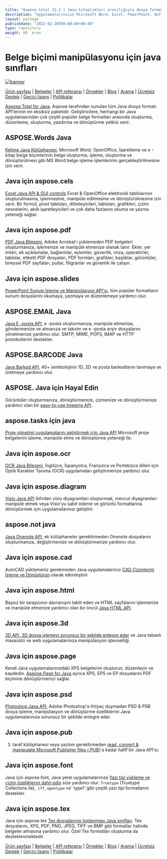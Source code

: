 ```yaml
---
title: "Aspose.total 22.2 | Java kitaplıkları aracılığıyla dosya formatları işleme" 
description: "Uygulamalarınızın Microsoft Word, Excel, PowerPoint, Outlook, OneNote, 3D, CAD, PDF, CBS, E -posta, HTML, vb." 
layout: package
publishdate: "2022-02-28T00:00:00+00:00"
type: repository
weight: 00	#rem
---
```


# Belge biçimi manipülasyonu için java sınıfları
[![banner](../aspose_total-for-java-banner.png)](./)

[Ürün sayfası](https://products.aspose.com/total/java/) | [Belgeler](https://docs.aspose.com/total/java/) | [API referansı](https://apireference.aspose.com/) | [Örnekler](http://aspose.github.io) | [Blog](https://blog.aspose.com/category/total/) | [Arama](https://search.aspose.com/) | [Ücretsiz Destek](https://forum.aspose.com/) | [Geçici lisans](https://purchase.aspose.com/temporary-license) | [Politikalar](https://purchase.aspose.com/policies)

[Aspose.Total for Java](https://docs.aspose.com/total/java/), Aspose tarafından sunulan tüm Java dosya formatı API'lerinin en eksiksiz paketidir. Geliştiricilere, herhangi bir Java uygulamasından çok çeşitli popüler belge formatları arasında oluşturma, düzenleme, oluşturma, yazdırma ve dönüştürme yetkisi verir.

## ASPOSE.Words Java

[Kelime Java Kütüphanesi](https://products.aspose.com/words/java/), Microsoft Word, OpenOffice, İşaretleme ve e -kitap belge biçimlerinin belge oluşturma, işleme, oluşturma ve dönüştürülmesi gibi MS Word belge işleme işlemlerinin gerçekleştirilmesine izin verir.

## Java için aspose.cels

[Excel Java API & GUI controls](https://products.aspose.com/cells/java/) Excel & OpenOffice elektronik tablolarının oluşturulmasına, işlenmesine, manipüle edilmesine ve dönüştürülmesine izin verir. Bir formül, pivot tabloları, dilimleyicileri, tabloları, grafikleri, çizim nesnelerini, akıllı işaretleyicileri ve çok daha fazlasını okuma ve yazma yeteneği sağlar.

## Java için aspose.pdf

[PDF Java Bileşeni](https://products.aspose.com/pdf/java/), Adobe Acrobat'ı yüklemeden PDF belgeleri oluşturmanıza, işlemenize ve manipüle etmenize olanak tanır. Ekler, yer imleri, ek açıklamalar, bağlantılar, eylemler, güvenlik, imza, operatörler, tablolar, etiketli PDF dosyaları, PDF formları, grafikler, başlıklar, görüntüler, bireysel PDF sayfaları, pullar, filigranlar ve güvenlik ile çalışın.

## Java için aspose.slides

[PowerPoint Sunum İşleme ve Manipülasyon API'sı](https://products.aspose.com/slides/java/), tüm popüler formatların sunum dosyalarını okumaya, yazmaya ve düzenlemeye yardımcı olur.

## ASPOSE.EMAIL Java

[Java E -posta API](https://products.aspose.com/email/java/), e -posta oluşturmanıza, manipüle etmenize, göndermenize ve almanıza ve takvim ve e -posta arşiv dosyalarını yönetmenize yardımcı olur. SMTP, MIME, POP3, IMAP ve HTTP protokollerini destekler.

## ASPOSE.BARCODE Java

[Java Barkod API](https://products.aspose.com/barcode/java/), 40+ sembolojinin 1D, 2D ve posta barkodlarını tanımaya ve üretmeye yardımcı olur.

## ASPOSE. Java için Hayal Edin

Görüntüler oluşturmanıza, dönüştürmenize, çizmenize ve dönüştürmenize yardımcı olan bir [easy-to-use Imaging API](https://products.aspose.com/imaging/java/).

## aspose.tasks için java

[Proje yönetimi uygulamalarını geliştirmek için Java API](https://products.aspose.com/tasks/java/) Microsoft proje belgelerini işleme, manipüle etme ve dönüştürme yeteneği ile.

## Java için aspose.ocr

[OCR Java Bileşeni](https://products.aspose.com/ocr/java/), İngilizce, İspanyolca, Fransızca ve Portekizce dilleri için Optik Karakter Tanıma (OCR) uygulamaları geliştirmenize yardımcı olur.

## Java için aspose.diagram

[Visio Java API](https://products.aspose.com/diagram/java/) Sıfırdan visio diyagramları oluşturmak, mevcut diyagramları manipüle etmek veya Visio'yu sabit ödeme ve görüntü formatlarına dönüştürmek için uygulamalarınızı geliştirir.

## aspose.not java

[Java Onenote API](https://products.aspose.com/note/java/), ek kütüphaneler gerektirmeden Onenote dosyalarını oluşturmanıza, değiştirmenize ve dönüştürmenize yardımcı olur.

## Java için aspose.cad

AutoCAD yüklemeniz gerekmeden Java uygulamalarınızı [CAD Çizimlerini İşleme ve Dönüştürün](https://products.aspose.com/cad/java/) ​​olarak etkinleştirir.

## Java için aspose.html

Başsız bir tarayıcının davranışını taklit eden ve HTML sayfalarını işlemenize ve manipüle etmenize yardımcı olan bir öncül [Java HTML API](https://products.aspose.com/html/java/).

## Java için aspose.3d

[3D API, 3D dosya işlemeyi sorunsuz bir şekilde entegre eder](https://products.aspose.com/3d/java/) ve Java tabanlı masaüstü ve web uygulamalarınıza manipülasyon işlevselliği.

## Java için aspose.page

Kendi Java uygulamalarınızdaki XPS belgelerini oluşturun, düzenleyin ve kaydedin. [Aspose.Page for Java](https://products.aspose.com/page/java/) ayrıca XPS, EPS ve EP dosyalarını PDF biçimine dönüştürmenizi sağlar.

## Java için aspose.psd

[Photoshop Java API](https://products.aspose.com/psd/java/), Adobe Photoshop'a ihtiyaç duymadan PSD & PSB dosya işleme, manipülasyon ve dönüştürme özelliklerini Java uygulamalarınıza sorunsuz bir şekilde entegre eder.

## Java için aspose.pub

3. taraf kütüphanesi veya yazılım gerektirmeden [read, convert & manipulate Microsoft Publisher files (.PUB)](https://products.aspose.com/pub/java/)'a kadar hafif bir Java API'sı.

## Java için aspose.font

Java için aspose.font, Java yerel uygulamalarınıza [Yazı tipi yükleme ve çizim özelliklerini dahil edin](https://products.aspose.com/font/java/) size yardımcı olur. `Truetype` (Truetype Collectons ile),` cff`, `opentype` ve` type1 'gibi çeşitli yazı tipi formatlarını destekler.

## Java için aspose.tex

Java için aspose.tex [Tex dosyalarının toplanması Java sınıfları](https://products.aspose.com/tex/java/). Tex dosyalarını, XPS, PDF, PNG, JPEG, TIFF ve BMP gibi formatlar halinde belgeler almasına yardımcı olur. Özel Tex formatları oluşturma da desteklenmektedir.

[Ürün sayfası](https://products.aspose.com/total/java/) | [Belgeler](https://docs.aspose.com/total/java/) | [API referansı](https://apireference.aspose.com/) | [Örnekler](http://aspose.github.io) | [Blog](https://blog.aspose.com/category/total/) | [Arama](https://search.aspose.com/) | [Ücretsiz Destek](https://forum.aspose.com/) | [Geçici lisans](https://purchase.aspose.com/temporary-license) | [Politikalar](https://purchase.aspose.com/policies)

